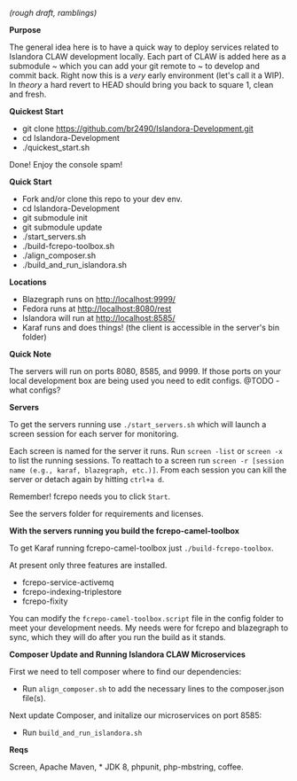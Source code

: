 *(rough draft, ramblings)*

**Purpose**

The general idea here is to have a quick way to deploy services related to Islandora CLAW development locally. Each part of CLAW is added here as a submodule ~ which you can add your git remote to ~ to develop and commit back. Right now this is a _very_ early environment (let's call it a WIP). In _theory_ a hard revert to HEAD should bring you back to square 1, clean and fresh.


**Quickest Start**

* git clone https://github.com/br2490/Islandora-Development.git
* cd Islandora-Development
* ./quickest_start.sh

Done! Enjoy the console spam!


**Quick Start**

* Fork and/or clone this repo to your dev env.
* cd Islandora-Development
* git submodule init
* git submodule update
* ./start_servers.sh
* ./build-fcrepo-toolbox.sh
* ./align_composer.sh
* ./build_and_run_islandora.sh

**Locations**

* Blazegraph runs on [http://localhost:9999/](http://localhost:9999/)
* Fedora runs at [http://localhost:8080/rest](http://localhost:8080/rest)
* Islandora will run at [http://localhost:8585/](http://localhost:8585/)
* Karaf runs and does things! (the client is accessible in the server's bin folder)

**Quick Note**

The servers will run on ports 8080, 8585, and 9999. If those ports on your local development box are being used you need to edit configs. @TODO - what configs?

**Servers**

To get the servers running use `./start_servers.sh` which will launch a screen session for each server for monitoring.

Each screen is named for the server it runs. Run `screen -list` or `screen -x` to list the running sessions. To reattach to a screen run `screen -r [session name (e.g., karaf, blazegraph, etc.)]`. From each session you can kill the server or detach again by hitting `ctrl+a d`. 

Remember! fcrepo needs you to click `Start`.

See the servers folder for requirements and licenses.

**With the servers running you build the fcrepo-camel-toolbox**

To get Karaf running fcrepo-camel-toolbox just `./build-fcrepo-toolbox`. 

At present only three features are installed. 

* fcrepo-service-activemq
* fcrepo-indexing-triplestore
* fcrepo-fixity

You can modify the `fcrepo-camel-toolbox.script` file in the config folder to meet your development needs. My needs were for fcrepo and blazegraph to sync, which they will do after you run the build as it stands.

**Composer Update and Running Islandora CLAW Microservices**

First we need to tell composer where to find our dependencies:
* Run `align_composer.sh` to add the necessary lines to the composer.json file(s).

Next update Composer, and initalize our microservices on port 8585:
* Run `build_and_run_islandora.sh`


**Reqs**

Screen, Apache Maven, * JDK 8, phpunit, php-mbstring, coffee.
